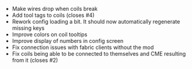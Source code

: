 * Make wires drop when coils break
* Add tool tags to coils (closes #4)
* Rework config loading a bit. It should now automatically regenerate missing keys
* Improve colors on coil tooltips
* Improve display of numbers in config screen
* Fix connection issues with fabric clients without the mod
* Fix coils being able to be connected to themselves and CME resulting from it (closes #2)
